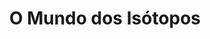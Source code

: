 ---
ref: sol-010-0047
title: ["O Mundo dos Isótopos"]
author_name: ["Sebastião Rodrigues"]
publisher: ["Editorial Técnica e Artística"]
year: "y1962"
origin: ["Portugal"]
formats: ["book-cover"]
disciplines: ["graphic-design"]
tags:
layout: artifact
status: ["rescan"]
published: false
int_published: false
image_count:
date_added: 2023-06-16
batch:
---